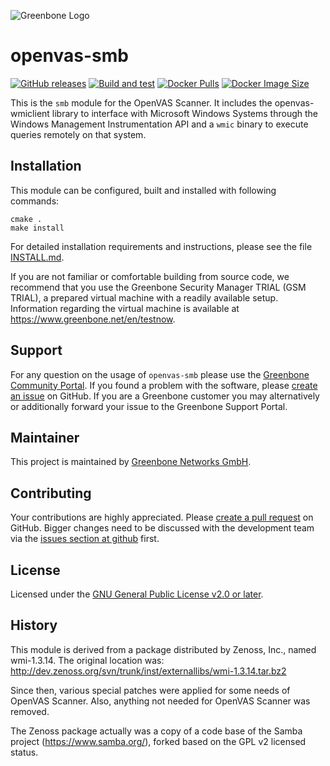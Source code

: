 ![Greenbone Logo](https://www.greenbone.net/wp-content/uploads/gb_new-logo_horizontal_rgb_small.png)

# openvas-smb

[![GitHub releases](https://img.shields.io/github/release/greenbone/openvas-smb.svg)](https://github.com/greenbone/openvas-smb/releases)
[![Build and test](https://github.com/greenbone/openvas-smb/actions/workflows/ci.yml/badge.svg?branch=main)](https://github.com/greenbone/openvas-smb/actions/workflows/ci.yml?query=branch%3Amain++)
[![Docker Pulls](https://img.shields.io/docker/pulls/greenbone/openvas-smb.svg)](https://hub.docker.com/r/greenbone/openvas-smb/)
[![Docker Image Size](https://img.shields.io/docker/image-size/greenbone/openvas-smb.svg?maxAge=2592000)](https://hub.docker.com/r/greenbone/openvas-smb/)

This is the `smb` module for the OpenVAS Scanner. It includes the
openvas-wmiclient library to interface with Microsoft Windows
Systems through the Windows Management Instrumentation API and a `wmic`
binary to execute queries remotely on that system.

## Installation

This module can be configured, built and installed with following commands:

    cmake .
    make install

For detailed installation requirements and instructions, please see the file
[INSTALL.md](INSTALL.md).

If you are not familiar or comfortable building from source code, we recommend
that you use the Greenbone Security Manager TRIAL (GSM TRIAL), a prepared virtual
machine with a readily available setup. Information regarding the virtual machine
is available at <https://www.greenbone.net/en/testnow>.

## Support

For any question on the usage of `openvas-smb` please use the [Greenbone
Community Portal](https://community.greenbone.net/c/gse). If you found a
problem with the software, please [create an
issue](https://github.com/greenbone/openvas-smb/issues) on GitHub. If you are a
Greenbone customer you may alternatively or additionally forward your issue to
the Greenbone Support Portal.

## Maintainer

This project is maintained by [Greenbone Networks GmbH](https://www.greenbone.net/).

## Contributing

Your contributions are highly appreciated. Please [create a pull
request](https://github.com/greenbone/openvas-smb/pulls) on GitHub. Bigger
changes need to be discussed with the development team via the [issues section
at github](https://github.com/greenbone/openvas-smb/issues) first.

## License

Licensed under the [GNU General Public License v2.0 or later](COPYING).

## History

This module is derived from a package distributed by Zenoss, Inc.,
named wmi-1.3.14. The original location was:
http://dev.zenoss.org/svn/trunk/inst/externallibs/wmi-1.3.14.tar.bz2

Since then, various special patches were applied for some needs of OpenVAS
Scanner. Also, anything not needed for OpenVAS Scanner was removed.

The Zenoss package actually was a copy of a code base of the Samba project
(https://www.samba.org/), forked based on the GPL v2 licensed status.
